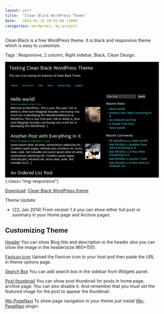 ```yaml
---
layout: post
title:  "Clean Black WordPress Theme"
date:   2014-01-16 10:55:00 +1000
categories: wordpress, my-project
---
```


Clean Black is a free WordPress theme. It is black and responsive theme which is easy to customize.

Tags : Responsive, 2 column, Right sidebar, Black, Clean Design. <!--more-->

![](/assets/post-images/2014/cleanblack-wordpress-theme.png){:class="img-responsive"}

<span style="text-decoration: underline;">Download</span>: <a href="http://wordpress.org/themes/clean-black">Clean Black WordPress theme</a>

Theme Update:
* (22, Jan 2014) From version 1.4 you can show either full post or summary in your Home page and Archive pages.
<h2>Customizing Theme</h2>
<span style="text-decoration: underline;">Header</span>
You can show Blog title and description in the header also you can show the image in the header(size 960*150).

<span style="text-decoration: underline;">Favicon Icon</span>
Upload the Favicon icon to your host and then paste the URL in theme options page.

<span style="text-decoration: underline;">Search Box</span>
You can add search box in the sidebar from Widgets panel.

<span style="text-decoration: underline;">Post thumbnail</span>
You can show post thumbnail for posts in home page, archive page. You can also disable it. And remember that you must set the featured image for the post to appear the thumbnail.

<span style="text-decoration: underline;">Wp-PageNavi</span>
To show page navigation in your theme just install <a href="http://wordpress.org/plugins/wp-pagenavi/">Wp-PageNavi</a> plugin.
